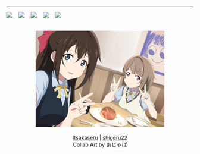 ---
<pre align="left">
<a title="SkyEncripttion Website" href="https://skyencripttion.com"><img src="https://api.itsakaseru.me/public/skyencripttion.svg"></a>  <a title="Personal Website" href="https://itsakaseru.me"><img src="https://api.itsakaseru.me/public/itsakaseru.svg"></a>  <a title="LinkedIn" href="https://linkedin.com/in/itsakaseru"><img src="https://api.itsakaseru.me/public/linkedin.svg"></a>  <a title="Twitter" href="https://twitter.com/itsakaseru"><img src="https://api.itsakaseru.me/public/twitter.svg"></a>  <a title="Profile View Count" href="https://github.com/itsakaseru"><img src="https://api.itsakaseru.me/github/itsakaseru"></a>
</pre>

<div align="middle">
	<br/>
	<a href="https://github.com/Itsakaseru"><img style="height: 27vw;" src="collab/2022/04/Itsakaseru.jpg"></a><a href="https://github.com/shigeru22"><img style="height: 27vw;" src="collab/2022/04/Shigeru.jpg"></a>
</div>
<br />
<div align="middle">
	<a href="https://github.com/Itsakaseru">Itsakaseru</a> |
	<a href="https://github.com/shigeru22">shigeru22</a>
</div>
<div align="middle">
	Collab Art by <a href="https://www.pixiv.net/en/users/361359">あじゃぱ</a>
</div>
